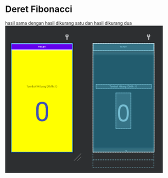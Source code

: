 # Deret Fibonacci

hasil sama dengan hasil dikurang satu dan hasil dikurang dua 
![foto](tampilan.png)